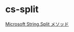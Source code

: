 # cs-split

[Microsoft String.Split メソッド](https://learn.microsoft.com/ja-jp/dotnet/api/system.string.split?view=net-6.0)
